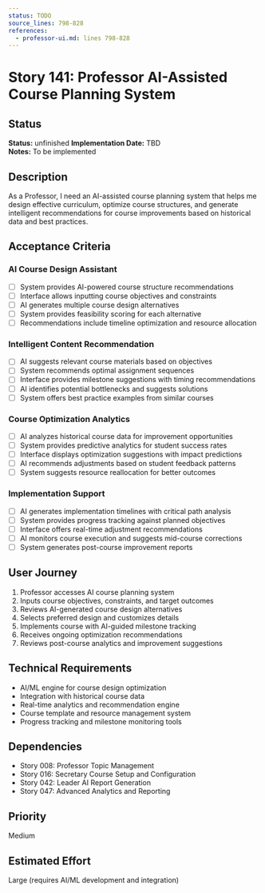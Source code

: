 ```yaml
---
status: TODO
source_lines: 798-828
references:
  - professor-ui.md: lines 798-828
---
```

# Story 141: Professor AI-Assisted Course Planning System

## Status
**Status:** unfinished
**Implementation Date:** TBD  
**Notes:** To be implemented

## Description
As a Professor, I need an AI-assisted course planning system that helps me design effective curriculum, optimize course structures, and generate intelligent recommendations for course improvements based on historical data and best practices.

## Acceptance Criteria

### AI Course Design Assistant
- [ ] System provides AI-powered course structure recommendations
- [ ] Interface allows inputting course objectives and constraints
- [ ] AI generates multiple course design alternatives
- [ ] System provides feasibility scoring for each alternative
- [ ] Recommendations include timeline optimization and resource allocation

### Intelligent Content Recommendation
- [ ] AI suggests relevant course materials based on objectives
- [ ] System recommends optimal assignment sequences
- [ ] Interface provides milestone suggestions with timing recommendations
- [ ] AI identifies potential bottlenecks and suggests solutions
- [ ] System offers best practice examples from similar courses

### Course Optimization Analytics
- [ ] AI analyzes historical course data for improvement opportunities
- [ ] System provides predictive analytics for student success rates
- [ ] Interface displays optimization suggestions with impact predictions
- [ ] AI recommends adjustments based on student feedback patterns
- [ ] System suggests resource reallocation for better outcomes

### Implementation Support
- [ ] AI generates implementation timelines with critical path analysis
- [ ] System provides progress tracking against planned objectives
- [ ] Interface offers real-time adjustment recommendations
- [ ] AI monitors course execution and suggests mid-course corrections
- [ ] System generates post-course improvement reports

## User Journey
1. Professor accesses AI course planning system
2. Inputs course objectives, constraints, and target outcomes
3. Reviews AI-generated course design alternatives
4. Selects preferred design and customizes details
5. Implements course with AI-guided milestone tracking
6. Receives ongoing optimization recommendations
7. Reviews post-course analytics and improvement suggestions

## Technical Requirements
- AI/ML engine for course design optimization
- Integration with historical course data
- Real-time analytics and recommendation engine
- Course template and resource management system
- Progress tracking and milestone monitoring tools

## Dependencies
- Story 008: Professor Topic Management
- Story 016: Secretary Course Setup and Configuration  
- Story 042: Leader AI Report Generation
- Story 047: Advanced Analytics and Reporting

## Priority
Medium

## Estimated Effort
Large (requires AI/ML development and integration)
